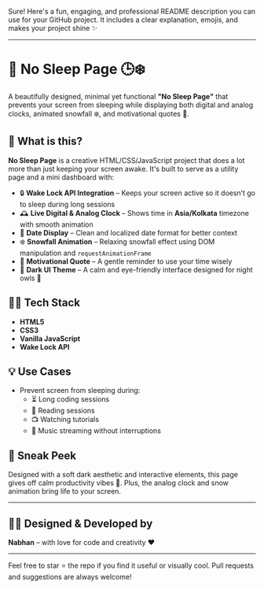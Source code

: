 Sure! Here's a fun, engaging, and professional README description you can use for your GitHub project. It includes a clear explanation, emojis, and makes your project shine ✨

---

# 🌙 No Sleep Page 🕒❄️

A beautifully designed, minimal yet functional **"No Sleep Page"** that prevents your screen from sleeping while displaying both digital and analog clocks, animated snowfall ❄️, and motivational quotes 💭.

## 🧠 What is this?
**No Sleep Page** is a creative HTML/CSS/JavaScript project that does a lot more than just keeping your screen awake. It's built to serve as a utility page and a mini dashboard with:

- 🔒 **Wake Lock API Integration** – Keeps your screen active so it doesn’t go to sleep during long sessions
- 🕰️ **Live Digital & Analog Clock** – Shows time in **Asia/Kolkata** timezone with smooth animation
- 📅 **Date Display** – Clean and localized date format for better context
- ❄️ **Snowfall Animation** – Relaxing snowfall effect using DOM manipulation and `requestAnimationFrame`
- 💬 **Motivational Quote** – A gentle reminder to use your time wisely
- 🎨 **Dark UI Theme** – A calm and eye-friendly interface designed for night owls 🌃

## 👨‍💻 Tech Stack
- **HTML5**  
- **CSS3**  
- **Vanilla JavaScript**  
- **Wake Lock API**

## 💡 Use Cases
- Prevent screen from sleeping during:
  - ⏳ Long coding sessions
  - 📖 Reading sessions
  - 📺 Watching tutorials
  - 🎵 Music streaming without interruptions

## 🧊 Sneak Peek
Designed with a soft dark aesthetic and interactive elements, this page gives off calm productivity vibes 🌌. Plus, the analog clock and snow animation bring life to your screen.

---

## 🧑‍🎨 Designed & Developed by
**Nabhan** – with love for code and creativity ❤️

---

Feel free to star ⭐ the repo if you find it useful or visually cool. Pull requests and suggestions are always welcome!
